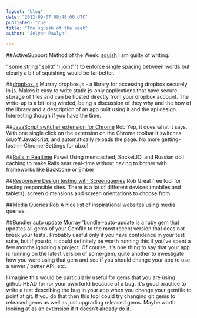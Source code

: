 ```yaml
---
layout: "blog"
date: "2012-09-07 09:48:00 UTC"
published: true
title: "The squish of the week"
author: "Jolyon Pawlyn"

---
```


##ActiveSupport Method of the Week: [squish](http://api.rubyonrails.org/classes/String.html#method-i-squish) I am guilty of writing:  ' some string '.split(' ').join(' ') to enforce single spacing between words but clearly a bit of squishing would be far better.  ##[dropbox.js](https://tech.dropbox.com/?p=345) Murray dropbox.js - a library for accessing dropbox securely in js. Makes it easy to write static js-only applications that have secure storage of files and can be hosted directly from your dropbox account. The write-up is a bit long winded, being a discussion of they why and the how of the library and a description of an app built using it and the api design. Interesting though if you have the time.  ##[JavaScript switcher extension for Chrome](https://chrome.google.com/webstore/detail/geddoclleiomckbhadiaipdggiiccfje) Rob Yep, it does what it says. With one single click on the extension on the Chrome toolbar it switches on/off JavaScript, and automatically reloads the page. No more getting-lost-in-Chrome-Settings for ubxd!  ##[Rails in Realtime](http://layervault.tumblr.com/post/30932219739/rails-in-realtime) Pawel Using memcached, Socket.IO, and Russian doll caching to make Rails near real-time without having to bother with frameworks like Backbone or Ember  ##[Responsive Design testing with Screenqueries](http://screenqueri.es/) Rob Great free tool for testing responsible sites. There is a lot of different devices (mobiles and tablets), screen dimensions and screen orientations to choose from.  ##[Media Queries](http://mediaqueri.es/) Rob A nice list of inspirational websites using media queries.  ##[Bundler auto update](https://github.com/versapay/bundler-auto-update) Murray 'bundler-auto-update is a ruby gem that updates all gems of your Gemfile to the most recent version that does not break your tests'. Probably useful only if you have confidence in your test suite, but if you do, it could definitely be worth running this if you've spent a few months ignoring a project. Of course, it's one thing to say that your app is running on the latest version of some-gem, quite another to investigate how you were using that gem and see if you should change your app to use a newer / better API, etc.  I imagine this would be particularly useful for gems that you are using github HEAD for (or your own fork) because of a bug. It's good practice to write a test describing the bug in your app when you change your gemfile to point at git. If you do that then this tool could try changing git gems to released gems as well as just upgrading released gems. Maybe worth looking at as an extension if it doesn't already do it.


